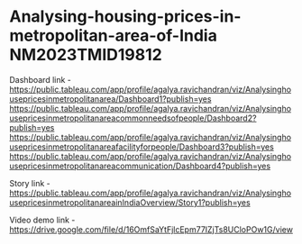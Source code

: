 # Analysing-housing-prices-in-metropolitan-area-of-India NM2023TMID19812


Dashboard link - https://public.tableau.com/app/profile/agalya.ravichandran/viz/Analysinghousepricesinmetropolitanarea/Dashboard1?publish=yes  
https://public.tableau.com/app/profile/agalya.ravichandran/viz/Analysinghousepricesinmetropolitanareacommonneedsofpeople/Dashboard2?publish=yes
https://public.tableau.com/app/profile/agalya.ravichandran/viz/Analysinghousepricesinmetropolitanareafacilityforpeople/Dashboard3?publish=yes
https://public.tableau.com/app/profile/agalya.ravichandran/viz/Analysinghousepricesinmetropolitanareacommunication/Dashboard4?publish=yes

Story link -https://public.tableau.com/app/profile/agalya.ravichandran/viz/AnalysinghousepricesinmetropolitanareainIndiaOverview/Story1?publish=yes

Video demo link - https://drive.google.com/file/d/16OmfSaYtFjlcEpm77IZjTs8UCloPOw1G/view
